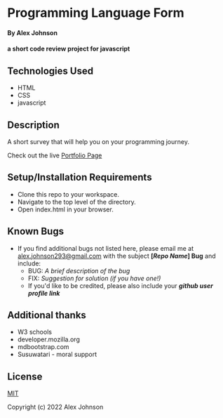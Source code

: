 # Programming Language Form

#### By Alex Johnson

#### a short code review project for javascript

## Technologies Used

* HTML
* CSS
* javascript
<!-- * Bootstrap (planned but not yet implemented) -->

## Description
A short survey that will help you on your programming journey.

Check out the live [Portfolio Page](https://alexiusvdt.github.io/code-review2/)

## Setup/Installation Requirements

* Clone this repo to your workspace.
* Navigate to the top level of the directory.
* Open index.html in your browser.

## Known Bugs

* If you find additional bugs not listed here, please email me at alex.johnson293@gmail.com with the subject **[_Repo Name_] Bug** and include:
  * BUG: _A brief description of the bug_
  * FIX: _Suggestion for solution (if you have one!)_
  * If you'd like to be credited, please also include your **_github user profile link_**

## Additional thanks

* W3 schools
* developer.mozilla.org
* mdbootstrap.com
* Susuwatari - moral support


## License

[MIT](https://choosealicense.com/licenses/mit/)

Copyright (c) 2022 Alex Johnson